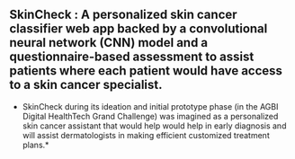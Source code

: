 ## SkinCheck : A personalized skin cancer classifier web app backed by a convolutional neural network (CNN) model and a questionnaire-based assessment to assist patients where each patient would have access to a skin cancer specialist.

* SkinCheck during its ideation and initial prototype phase (in the AGBI Digital HealthTech Grand Challenge) was imagined as a personalized skin cancer assistant that would help would help in early diagnosis and will assist dermatologists in making efficient customized treatment plans.*
